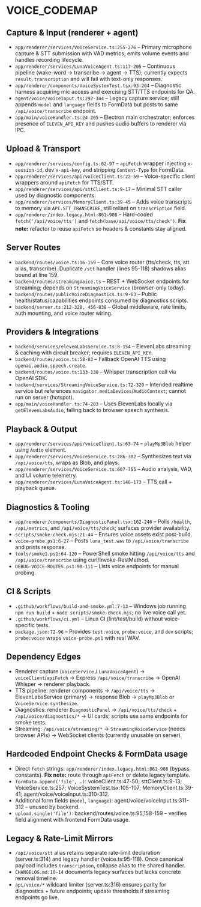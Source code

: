 # VOICE_CODEMAP

## Capture & Input (renderer + agent)

- `app/renderer/services/VoiceService.ts:255-276` – Primary microphone capture & STT submission with VAD metrics; emits volume events and handles recording lifecycle.
- `app/renderer/services/LunaVoiceAgent.ts:117-205` – Continuous pipeline (wake-word → transcribe → agent → TTS); currently expects `result.transcription` and will fail with text-only responses.
- `app/renderer/components/VoiceSystemTest.tsx:93-204` – Diagnostic harness acquiring mic access and exercising STT/TTS endpoints for QA.
- `agent/voice/voiceInput.ts:292-344` – Legacy capture service; still appends `model` and `language` fields to FormData but posts to same `/api/voice/transcribe` endpoint.
- `app/main/voiceHandler.ts:24-205` – Electron main orchestrator; enforces presence of `ELEVEN_API_KEY` and pushes audio buffers to renderer via IPC.

## Upload & Transport

- `app/renderer/services/config.ts:62-97` – `apiFetch` wrapper injecting `x-session-id`, dev `x-api-key`, and stripping `Content-Type` for FormData.
- `app/renderer/services/api/voiceClient.ts:22-59` – Voice-specific client wrappers around `apiFetch` for TTS/STT.
- `app/renderer/services/api/sttClient.ts:9-17` – Minimal STT caller used by diagnostic components.
- `app/renderer/services/MemoryClient.ts:39-45` – Adds voice transcripts to memory via `API.STT_TRANSCRIBE`, still reliant on `transcription` field.
- `app/renderer/index.legacy.html:861-908` – Hard-coded `fetch('/api/voice/tts')` and `fetch(base/api/voice/tts/check')`. **Fix note:** refactor to reuse `apiFetch` so headers & constants stay aligned.

## Server Routes

- `backend/routes/voice.ts:16-159` – Core voice router (tts/check, tts, stt alias, transcribe). Duplicate `/stt` handler (lines 95-118) shadows alias bound at line 159.
- `backend/routes/streamingVoice.ts` – REST + WebSocket endpoints for streaming; depends on `StreamingVoiceService` (browser-only today).
- `backend/routes/publicVoiceDiagnostics.ts:9-63` – Public health/status/capabilities endpoints consumed by diagnostics scripts.
- `backend/server.ts:212-320, 456-838` – Global middleware, rate limits, auth mounting, and voice router wiring.

## Providers & Integrations

- `backend/services/elevenLabsService.ts:8-154` – ElevenLabs streaming & caching with circuit breaker; requires `ELEVEN_API_KEY`.
- `backend/routes/voice.ts:58-83` – Fallback OpenAI TTS using `openai.audio.speech.create`.
- `backend/routes/voice.ts:133-138` – Whisper transcription call via OpenAI SDK.
- `backend/services/StreamingVoiceService.ts:72-320` – Intended realtime service but references `navigator.mediaDevices`/`AudioContext`; cannot run on server (hotspot).
- `app/main/voiceHandler.ts:74-203` – Uses ElevenLabs locally via `getElevenLabsAudio`, falling back to browser speech synthesis.

## Playback & Output

- `app/renderer/services/api/voiceClient.ts:63-74` – `playMp3Blob` helper using `Audio` element.
- `app/renderer/services/VoiceService.ts:286-302` – Synthesizes text via `/api/voice/tts`, wraps as Blob, and plays.
- `app/renderer/services/VoiceService.ts:607-755` – Audio analysis, VAD, and UI volume telemetry.
- `app/renderer/services/LunaVoiceAgent.ts:146-173` – TTS call + playback queue.

## Diagnostics & Tooling

- `app/renderer/components/DiagnosticPanel.tsx:162-246` – Polls `/health`, `/api/metrics`, and `/api/voice/tts/check`; surfaces provider availability.
- `scripts/smoke-check.mjs:21-44` – Ensures voice assets exist post-build.
- `voice-probe.ps1:6-27` – Posts `luna_test.wav` to `/api/voice/transcribe` and prints response.
- `tools/smoke1.ps1:64-120` – PowerShell smoke hitting `/api/voice/tts` and `/api/voice/transcribe` using curl/Invoke-RestMethod.
- `DEBUG-VOICE-ROUTES.ps1:98-111` – Lists voice endpoints for manual probing.

## CI & Scripts

- `.github/workflows/build-and-smoke.yml:7-13` – Windows job running `npm run build` + `node scripts/smoke-check.mjs`; no live voice call yet.
- `.github/workflows/ci.yml` – Linux CI (lint/test/build) without voice-specific tests.
- `package.json:72-96` – Provides `test:voice`, `probe:voice`, and `dev` scripts; `probe:voice` wraps `voice-probe.ps1` with real WAV.

## Dependency Edges

- Renderer capture (`VoiceService` / `LunaVoiceAgent`) → `voiceClient`/`apiFetch` → Express `/api/voice/transcribe` → OpenAI Whisper → renderer playback.
- TTS pipeline: renderer components → `/api/voice/tts` → ElevenLabsService (primary) → response Blob → `playMp3Blob` or `VoiceService.synthesize`.
- Diagnostics: renderer `DiagnosticPanel` → `/api/voice/tts/check` + `/api/voice/diagnostics/*` → UI cards; scripts use same endpoints for smoke tests.
- Streaming: `/api/voice/streaming/*` → `StreamingVoiceService` (needs browser APIs) → WebSocket clients (currently unusable on server).

## Hardcoded Endpoint Checks & FormData usage

- Direct `fetch` strings: `app/renderer/index.legacy.html:861-908` (bypass constants). **Fix note:** route through `apiFetch` or delete legacy template.
- `formData.append('file', …)`: voiceClient.ts:47-50; sttClient.ts:9-13; VoiceService.ts:257; VoiceSystemTest.tsx:105-107; MemoryClient.ts:39-41; agent/voice/voiceInput.ts:310-312.
- Additional form fields (`model`, `language`): agent/voice/voiceInput.ts:311-312 – unused by backend.
- `upload.single('file')`: backend/routes/voice.ts:95,158-159 – verifies field alignment with frontend FormData usage.

## Legacy & Rate-Limit Mirrors

- `/api/voice/stt` alias retains separate rate-limit declaration (server.ts:314) and legacy handler (voice.ts:95-118). Once canonical payload includes `transcription`, collapse alias to the shared handler.
- `CHANGELOG.md:10-14` documents legacy surfaces but lacks concrete removal timeline.
- `api/voice/*` wildcard limiter (server.ts:316) ensures parity for diagnostics + future endpoints; update thresholds if streaming endpoints go live.
